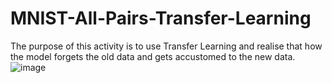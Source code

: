# MNIST-All-Pairs-Transfer-Learning
The purpose of this activity is to use Transfer Learning and realise that how the model forgets the old data and gets accustomed to the new data.
![image](https://github.com/ArnavS05/MNIST-All-Pairs-Transfer-Learning/assets/155761819/5d88afe9-fd70-492e-b81c-d58341fd9711)
